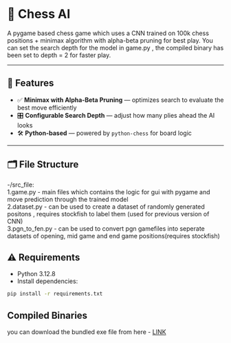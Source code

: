 # 🤖 Chess AI

A pygame based chess game which uses a CNN trained on 100k chess positions + minimax algorithm with alpha-beta pruning for best play.
You can set the search depth for the model in game.py , the compiled binary has been set to depth = 2 for faster play.

---

## 🎯 Features

- ✅ **Minimax with Alpha‑Beta Pruning** — optimizes search to evaluate the best move efficiently  
- 🎛️ **Configurable Search Depth** — adjust how many plies ahead the AI looks   
- 🛠️ **Python-based** — powered by `python-chess` for board logic  

---

## 🗂️ File Structure
-/src_file:<br>
   1.game.py - main files which contains the logic for gui with pygame and move prediction through the trained model<br>
   2.dataset.py - can be used to create a dataset of randomly generated positons , requires stockfish to label them (used for previous version of CNN)<br>
   3.pgn_to_fen.py - can be used to convert pgn gamefiles into seperate datasets of opening, mid game and end game positions(requires stockfish)<br>

## ⚠️ Requirements

- Python 3.12.8  
- Install dependencies:
```bash
pip install -r requirements.txt
```
## Compiled Binaries
  you can download the bundled exe file from here  - <a href ='https://drive.google.com/file/d/1ZTZupO2g8Ky8WV6ZRV1M-iiPw8qtlPdc/view?usp=drive_link'> LINK </a>
